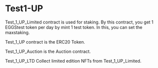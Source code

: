 # Test1-UP



Test_1_UP_Limited contract is used for staking. By this contract, you get 1 EGGStest token per day by mint 1 test token. In this, you can set the maxstaking.

Test_1_UP contract is the ERC20 Token.

Test_1_UP_Auction is the Auction contract.

Test_1_UP_LTD Collect limited edition NFTs from Test_1_UP_Limited.


